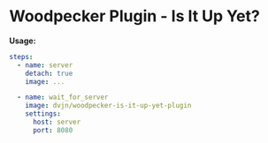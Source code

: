 # Woodpecker Plugin - Is It Up Yet?


**Usage:**

```yaml
steps:
  - name: server
    detach: true
    image: ...

  - name: wait_for_server
    image: dvjn/woodpecker-is-it-up-yet-plugin
    settings:
      host: server
      port: 8080
```

